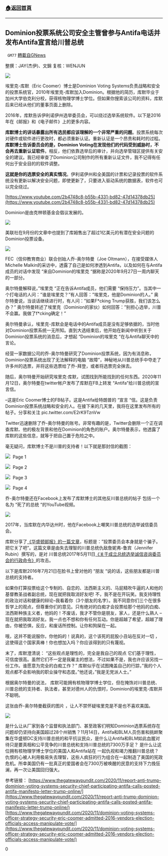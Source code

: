 ###  [:house:返回首頁](https://github.com/ourhimalayas/txt)
---

## Dominion投票系统公司安全主管曾参与Antifa电话并发布Antifa宣言给川普总统
` GM77` [轉載自GNews](https://gnews.org/zh-hans/563608/)

整撰：JAY(杰伊)、文錦
复核：WENJUN

![](https://gnews-media-offload.s3.amazonaws.com/wp-content/uploads/2020/11/16041322/1-91.png)

埃里克-库默（Eric Coomer）博士是Dominion Voting Systems负责战略和安全的投票系统官，2010年埃里克-库默加入Dominion。根据他的简历，库默毕业于加州大学伯克利分校，获得核物理学博士学位。但如果你搜索该公司的资料，库默后来已经从他们的董事页面上删除。

2016年，库默告诉伊利诺伊州选举委员会，可以绕过选举系统软件。以下是2016年在《邮报》和《电子邮件》上的更多内容。

**库默博士的讲话暴露出所有选民都应该理解的一个非常严重的问题**。投票系统每次对硬件或软件进行更改时，都必须重新认证。重新认证是一个昂贵和耗时的过程。**库默博士告诉委员会的是，****Dominion Voting****在发现他们的代码受到威胁时，不会再去重新认证软件**。相反，他们依靠选举后的审计，并向选举管辖区提供有关安全的建议。我已经审查了Dominion公司制作的所有重新认证文件，我不记得有任何出于安全目的的软件调整。

**这就是你的选票安全的真实情况**。伊利诺伊州和全美国的计票和记录投票的软件系统没有更新以解决安全问题，即使更新了，只要进入驱动系统的数据表，软件也可以完全绕过。

[https://www.youtube.com/2b4748c8-b55b-4331-bd82-47d14378db25](https://www.youtube.com/2b4748c8-b55b-4331-bd82-47d14378db25)

Dominion是由克林顿基金会倡议发展的。

![](https://gnews-media-offload.s3.amazonaws.com/wp-content/uploads/2020/11/16041408/2-55.jpg)

美联社在9月份的文章中也提到了库姆售出了超过1亿美元的有潜在安全问题的Dominion投票设备。

![](https://gnews-media-offload.s3.amazonaws.com/wp-content/uploads/2020/11/16041446/3-84.png)

FEC（信仰教育商业）联合创始人乔-奥尔特曼（Joe Oltmann），在接受媒体人Michelle Malkin的采访中，透露了自己是如何渗透到Antifa，以及如何在与Antifa成员的对话中发现 “来自Dominion的埃里克 “据称是2020年9月27日一周内聊天的一部分。

奥尔特曼解释说，”埃里克 “正在告诉Antifa成员，他们需要 “保持压力”。当其中一个打电话的人问：”谁是埃里克？”有人回答：”埃里克，他是Dominion的人。” 奥尔特曼说，当谈话继续进行时，有人问：”如果F\*cking Trump获胜，我们该怎么办？” 奥尔特曼转述了埃里克（Dominion的家伙）如何回答：”别担心选举，川普不会赢。我做了f\*cking确定！”

奥尔特曼承认，埃里克-库默会是电话中的Antifa成员是没有足够依据的，当时他对Dominion投票系统一无所知。直到大选结束后，他开始在新闻中听到关于Dominion投票系统的消息后，才想起 “Dominion的埃里克 “在与Antifa聊天中的言论。

经营一家数据公司的乔-奥尔特曼研究了Dominion投票系统，因为有消息称，Dominion投票系统出现了无法解释的电脑 “故障”，神秘地从川普总统手中夺走了许多州的选票，并将这些选票给了乔-拜登，或者将选票完全抹去。

随后，奥尔特曼开始研究埃里克·库默，试图找到所能找到的任何东西。2020年11月12日，奥尔特曼在twitter帐户发布了库默在FB上转发 “Antifa”给川普总统的宣言信。

–这是Eric Coomer博士的FB帖子。这是Antifa给特朗普的 “宣言 “信。这是负责Dominion投票系统战略和安全的人。在接下来的几天里，我将在这里发布所有的帖子。分享和关注 pic.twitter.com/E2rK9TznVw

Twitter迅速删除了乔-奥尔特曼的账号。非常有趣的是，Twitter会删除一个正在调查库默、他的极左背景和他在Dominion的角色的账户。奥尔特曼表示，他透露了库默的这些信息，就等于把自己置于危险之中。

毫无疑问，库默博士不是川普的支持者！以下就是那封信的截图：

![](https://gnews-media-offload.s3.amazonaws.com/wp-content/uploads/2020/11/16041648/4-28.jpg)  Page 1

![](https://gnews-media-offload.s3.amazonaws.com/wp-content/uploads/2020/11/16041804/5-23.jpg)  Page 2

![](https://gnews-media-offload.s3.amazonaws.com/wp-content/uploads/2020/11/16041855/6-23.jpg)  Page 3

![](https://gnews-media-offload.s3.amazonaws.com/wp-content/uploads/2020/11/16041920/7-24.jpg)  Page 4

乔-奥尔特曼还在Facebook上发布了库默博士的其他反川普总统的帖子 包括一个名为 “死了的总统 “的YouTube视频。

![](https://gnews-media-offload.s3.amazonaws.com/wp-content/uploads/2020/11/16042054/8-26.png)

2017年，当库默在内华达州时，他在Facebook上嘲笑川普总统的选举诚信委员会。

库默分享了[《华盛顿邮报》的一篇文章](https://www.washingtonpost.com/)，标题是：”投票委员会本身就是个骗子。把它关了吧”。这篇文章是由失去理智的川普总统仇敌詹妮弗-鲁宾（Jennifer Rubin）撰写的，是对 川普总统2017年5月11日[《关于成立总统选举诚信咨询委员会的行政命令》](https://www.whitehouse.gov/presidential-actions/presidential-executive-order-establishment-presidential-advisory-commission-election-integrity/)的攻击。

以下是库默2016年7月21日在脸书上曾对他的 “朋友 “说的话，这些朋友都是川普总统的支持者。

如果你打算投票给这个专制的、自恋的、法西斯主义的、马屁精吹牛逼的人和他的基督教圣战者副总统，现在就把我取消好友吧! 不，我不是在开玩笑。我支持理性的政治对话和健康的辩论–我看着你（3个朋友的名字）。我不同意你们三个在很多哲学上的观点，但尊重你们的意见。只有绝对的白痴才会投票给那个他妈的白痴、法西斯种族主义者，他妈的！不废话，我才不管你是朋友，家人，还是什么熟人 –现在就把我取消好友。我一点也不想和你有任何互动。你是超越了希望，超越了理由，你被恐惧，反应，和废话所控制。让你和狗屎在一起。

哦，这并不能说服你，你他妈的！说真的，这个该死的屁股小丑站在反对一切 ，这使得这个国家真棒！你也想加入吗？你应该得到的只有蔑视。

末了，库默澄清说： “这些观点是理性的，完全是我自己的观点 它们基于理性，可信度很高。虽然它们不一定是我雇主的想法，不过如果不是，我也许应该另找一份工作。谁愿意为完全的白痴工作？” 库默似乎在试图掩盖自己的行踪，”我的个人观点都不会影响我的职业操守和态度。”他还说，”我是无党派人士。”

根据奥尔特曼的说法， 库默可能拥有核物理学博士学位，但在掩饰对川普总统、川普总统的支持者、执法者，甚至对德州人的仇恨时，Dominion的埃里克-库默并不聪明。

这张由乔-奥尔特曼截获的图片 ，让人不禁怀疑埃里克是不是也不喜欢美国。

![](https://gnews-media-offload.s3.amazonaws.com/wp-content/uploads/2020/11/16042042/9-10.jpg)

是什么让从厂家到各个监督和执法部门、甚至政客们明知Dominion选票系统存在问题却仍坚持向美国超过28个州销售？11月14日，Antifa和BLM人员伤害和挑衅聚集在华盛顿DC支持川普总统的和平抗议民众，是什么让Antifa和BLM如此血腥对待只是要真相和公平竞争的川普总统和支持川普总统的7300万手足？ 是什么让这位拥有核物理学博士学位的美国人和Antifa站在 一起仇视和竭力推翻川普总统？仇恨的心被人利用极易失去理智，这些人疯狂的行为组合在一起制造了美国的宪政危机。所幸美国仍有一批真正的爱国者会在7300万被唤醒的民意的支持下力挽狂澜，再一次让美国回归强大。

参考链接：
[https://www.thegatewaypundit.com/2020/11/report-anti-trump-dominion-voting-systems-security-chief-participating-antifa-calls-posted-antifa-manifesto-letter-trump-online/](https://www.thegatewaypundit.com/2020/11/report-anti-trump-dominion-voting-systems-security-chief-participating-antifa-calls-posted-antifa-manifesto-letter-trump-online/)
[https://www.thegatewaypundit.com/2020/11/dominion-voting-systems-officer-strategy-security-eric-coomer-admitted-2016-vendors-election-officials-access-manipulate-vote/](https://www.thegatewaypundit.com/2020/11/dominion-voting-systems-officer-strategy-security-eric-coomer-admitted-2016-vendors-election-officials-access-manipulate-vote/)

0
